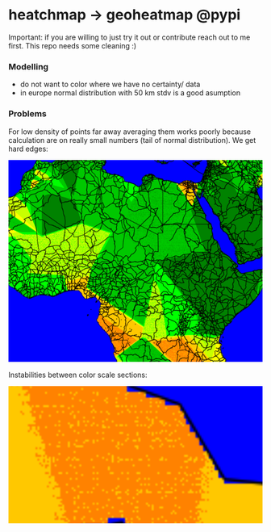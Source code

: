 # heatchmap -> geoheatmap @pypi

Important: if you are willing to just try it out or contribute reach out to me first. This repo needs some cleaning :)

### Modelling

- do not want to color where we have no certainty/ data
- in europe normal distribution with 50 km stdv is a good asumption

### Problems

For low density of points far away averaging them works poorly because calculation are on really small numbers (tail of normal distribution). We get hard edges:

![1703636597008](image/README/1703636597008.png)

Instabilities between color scale sections:

![1703679266533](image/README/1703679266533.png)
